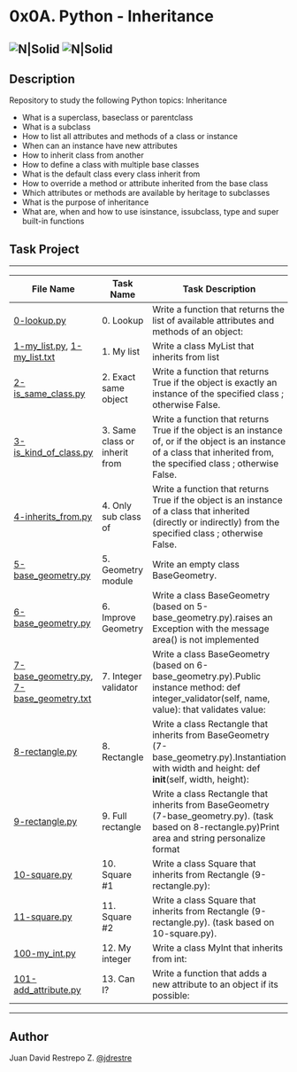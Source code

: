 # 0x0A. Python - Inheritance

![N|Solid](https://www.holbertonschool.com/holberton-logo.png) ![N|Solid](https://intranet.hbtn.io/assets/holberton-logo-coral-27055cb2f875eb10bf3b3942e52a24581bc0667695bdc856d4f08b469b678000.png)
---

## Description
Repository to study the following Python topics: Inheritance

- What is a superclass, baseclass or parentclass
- What is a subclass
- How to list all attributes and methods of a class or instance
- When can an instance have new attributes
- How to inherit class from another
- How to define a class with multiple base classes
- What is the default class every class inherit from
- How to override a method or attribute inherited from the base class
- Which attributes or methods are available by heritage to subclasses
- What is the purpose of inheritance
- What are, when and how to use isinstance, issubclass, type and super built-in functions

## Task Project
---
File Name|Task Name|Task Description
---|---|---
[0-lookup.py](https://github.com/jdrestre/holbertonschool-higher_level_programming/blob/master/0x0A-python-inheritance/0-lookup.py)|0. Lookup|Write a function that returns the list of available attributes and methods of an object:
[1-my_list.py](https://github.com/jdrestre/holbertonschool-higher_level_programming/blob/master/0x0A-python-inheritance/1-my_list.py), [1-my_list.txt](https://github.com/jdrestre/holbertonschool-higher_level_programming/blob/master/0x0A-python-inheritance/tests/1-my_list.txt)|1. My list|Write a class MyList that inherits from list
[2-is_same_class.py](https://github.com/jdrestre/holbertonschool-higher_level_programming/blob/master/0x0A-python-inheritance/2-is_same_class.py)|2. Exact same object|Write a function that returns True if the object is exactly an instance of the specified class ; otherwise False.
[3-is_kind_of_class.py](https://github.com/jdrestre/holbertonschool-higher_level_programming/blob/master/0x0A-python-inheritance/3-is_kind_of_class.py)|3. Same class or inherit from|Write a function that returns True if the object is an instance of, or if the object is an instance of a class that inherited from, the specified class ; otherwise False.
[4-inherits_from.py](https://github.com/jdrestre/holbertonschool-higher_level_programming/blob/master/0x0A-python-inheritance/4-inherits_from.py)|4. Only sub class of|Write a function that returns True if the object is an instance of a class that inherited (directly or indirectly) from the specified class ; otherwise False.
[5-base_geometry.py](https://github.com/jdrestre/holbertonschool-higher_level_programming/blob/master/0x0A-python-inheritance/5-base_geometry.py)|5. Geometry module|Write an empty class BaseGeometry.
[6-base_geometry.py](https://github.com/jdrestre/holbertonschool-higher_level_programming/blob/master/0x0A-python-inheritance/6-base_geometry.py)|6. Improve Geometry|Write a class BaseGeometry (based on 5-base_geometry.py).raises an Exception with the message area() is not implemented
[7-base_geometry.py](https://github.com/jdrestre/holbertonschool-higher_level_programming/blob/master/0x0A-python-inheritance/7-base_geometry.py), [7-base_geometry.txt](https://github.com/jdrestre/holbertonschool-higher_level_programming/blob/master/0x0A-python-inheritance/tests/7-base_geometry.txt)|7. Integer validator|Write a class BaseGeometry (based on 6-base_geometry.py).Public instance method: def integer_validator(self, name, value): that validates value:
[8-rectangle.py](https://github.com/jdrestre/holbertonschool-higher_level_programming/blob/master/0x0A-python-inheritance/8-rectangle.py)|8. Rectangle|Write a class Rectangle that inherits from BaseGeometry (7-base_geometry.py).Instantiation with width and height: def __init__(self, width, height):
[9-rectangle.py](https://github.com/jdrestre/holbertonschool-higher_level_programming/blob/master/0x0A-python-inheritance/9-rectangle.py)|9. Full rectangle|Write a class Rectangle that inherits from BaseGeometry (7-base_geometry.py). (task based on 8-rectangle.py)Print area and string personalize format
[10-square.py](https://github.com/jdrestre/holbertonschool-higher_level_programming/blob/master/0x0A-python-inheritance/10-square.py)|10. Square #1|Write a class Square that inherits from Rectangle (9-rectangle.py):
[11-square.py](https://github.com/jdrestre/holbertonschool-higher_level_programming/blob/master/0x0A-python-inheritance/11-square.py)|11. Square #2|Write a class Square that inherits from Rectangle (9-rectangle.py). (task based on 10-square.py).
[100-my_int.py](https://github.com/jdrestre/holbertonschool-higher_level_programming/blob/master/0x0A-python-inheritance/100-my_int.py)|12. My integer|Write a class MyInt that inherits from int:
[101-add_attribute.py](https://github.com/jdrestre/holbertonschool-higher_level_programming/blob/master/0x0A-python-inheritance/101-add_attribute.py)|13. Can I?|Write a function that adds a new attribute to an object if its possible:


---
## Author

Juan David Restrepo Z. [@jdrestre](https://twitter.com/jdrestre)